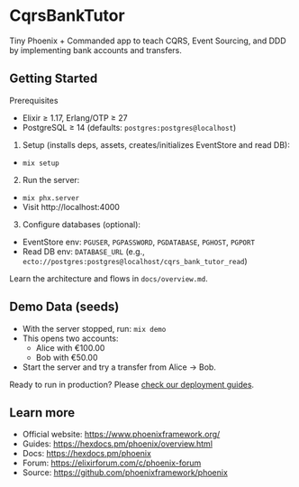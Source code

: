 # CqrsBankTutor

Tiny Phoenix + Commanded app to teach CQRS, Event Sourcing, and DDD by implementing bank accounts and transfers.

## Getting Started

Prerequisites
- Elixir ≥ 1.17, Erlang/OTP ≥ 27
- PostgreSQL ≥ 14 (defaults: `postgres:postgres@localhost`)

1) Setup (installs deps, assets, creates/initializes EventStore and read DB):
- `mix setup`

2) Run the server:
- `mix phx.server`
- Visit http://localhost:4000

3) Configure databases (optional):
- EventStore env: `PGUSER`, `PGPASSWORD`, `PGDATABASE`, `PGHOST`, `PGPORT`
- Read DB env: `DATABASE_URL` (e.g., `ecto://postgres:postgres@localhost/cqrs_bank_tutor_read`)

Learn the architecture and flows in `docs/overview.md`.

## Demo Data (seeds)

- With the server stopped, run: `mix demo`
- This opens two accounts:
  - Alice with €100.00
  - Bob with €50.00
- Start the server and try a transfer from Alice → Bob.

Ready to run in production? Please [check our deployment guides](https://hexdocs.pm/phoenix/deployment.html).

## Learn more

* Official website: https://www.phoenixframework.org/
* Guides: https://hexdocs.pm/phoenix/overview.html
* Docs: https://hexdocs.pm/phoenix
* Forum: https://elixirforum.com/c/phoenix-forum
* Source: https://github.com/phoenixframework/phoenix
